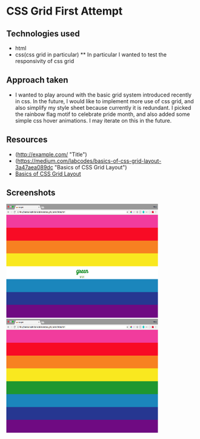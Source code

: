 # CSS Grid First Attempt

## Technologies used
* html
* css(css grid in particular)
** In particular I wanted to test the responsivity of css grid
## Approach taken
* I wanted to play around with the basic grid system introduced recently in css. In the future, I would like to implement more use of css grid, and also simplify my style sheet because currently it is redundant. I picked the rainbow flag motif to celebrate pride month, and also added some simple css hover animations. I may iterate on this in the future. 

## Resources

* (http://example.com/ "Title")
* (https://medium.com/labcodes/basics-of-css-grid-layout-3a47aea089dc "Basics of CSS Grid Layout")
* <a href="https://medium.com/labcodes/basics-of-css-grid-layout-3a47aea089dc">Basics of CSS Grid Layout</a>

## Screenshots
<img src="images/desktop-hover.png" alt="Desktop view" width="400" height="300">
<img src="images/desktop-no-hover.png" alt="mobile image" width="400" height="300">
